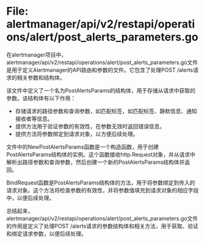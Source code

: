 # File: alertmanager/api/v2/restapi/operations/alert/post_alerts_parameters.go

在alertmanager项目中，alertmanager/api/v2/restapi/operations/alert/post_alerts_parameters.go文件是用于定义Alertmanager的API路由和参数的文件。它包含了处理POST /alerts请求的相关参数和结构体。

该文件中定义了一个名为PostAlertsParams的结构体，用于存储从请求中获取的参数。该结构体有以下作用：
- 存储请求的路径参数和查询参数，如匹配标签，如匹配标签、静默信息、通知接收者等信息。
- 提供方法用于验证参数的有效性，在参数无效时返回错误信息。
- 提供方法将参数绑定到请求对象，以方便后续处理。

文件中的NewPostAlertsParams函数是一个构造函数，用于创建PostAlertsParams结构体的实例。这个函数接收http.Request对象，并从请求中解析出路径参数和查询参数，然后创建一个新的PostAlertsParams结构体并返回。

BindRequest函数是PostAlertsParams结构体的方法，用于将参数绑定到传入的请求对象。这个方法将检查参数的有效性，并将参数值填充到请求对象的相应字段中，以便后续处理。

总结起来，alertmanager/api/v2/restapi/operations/alert/post_alerts_parameters.go文件的作用是定义了处理POST /alerts请求的参数结构体和相关方法，用于获取、验证和绑定请求参数，以便后续处理。

